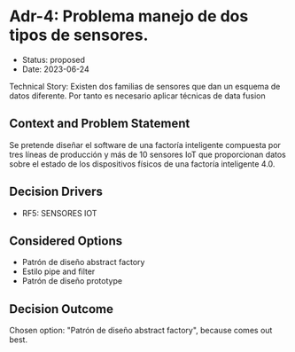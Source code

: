 # Adr-4: Problema manejo de dos tipos de sensores.

* Status: proposed
* Date: 2023-06-24

Technical Story: Existen dos familias de sensores que dan un esquema de datos diferente. Por tanto es necesario aplicar técnicas de data fusion

## Context and Problem Statement

Se pretende diseñar el software de una factoría inteligente compuesta por tres líneas de
producción y más de 10 sensores IoT que proporcionan datos sobre el estado de los dispositivos
físicos de una factoría inteligente 4.0.

## Decision Drivers

* RF5: SENSORES IOT

## Considered Options

* Patrón de diseño abstract factory
* Estilo pipe and filter
* Patrón de diseño prototype

## Decision Outcome

Chosen option: "Patrón de diseño abstract factory", because comes out best.
